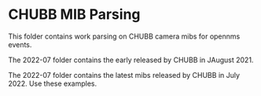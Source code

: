 # CHUBB MIB Parsing

This folder contains work parsing on CHUBB camera mibs for opennms events. 

The 2022-07 folder contains the early released by CHUBB in JAugust 2021.

The 2022-07 folder contains the latest mibs released by CHUBB in July 2022.
Use these examples.

